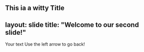 This ia a witty Title
---
layout: slide
title: "Welcome to our second slide!"
---
Your text
Use the left arrow to go back!

